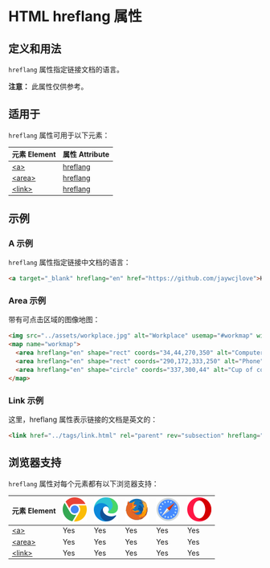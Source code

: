 HTML hreflang 属性
===

## 定义和用法

`hreflang` 属性指定链接文档的语言。

**注意：** 此属性仅供参考。

## 适用于

`hreflang` 属性可用于以下元素：

| 元素 Element | 属性 Attribute |
| ----- | ----- |
| [\<a>](../tags/a.md)       | [hreflang](../tags/a_hreflang.md)    |
| [\<area>](../tags/area.md) | [hreflang](../tags/area_hreflang.md) |
| [\<link>](../tags/link.md) | [hreflang](../tags/link_hreflang.md) |
<!--rehype:style=width: 100%; display: inline-table;-->

## 示例

### A 示例

`hreflang` 属性指定链接中文档的语言：

```html idoc:preview:iframe
<a target="_blank" hreflang="en" href="https://github.com/jaywcjlove">HTML Tutorial</a>
```

### Area 示例

带有可点击区域的图像地图：

```html idoc:preview:iframe
<img src="../assets/workplace.jpg" alt="Workplace" usemap="#workmap" width="400" height="379">
<map name="workmap">
  <area hreflang="en" shape="rect" coords="34,44,270,350" alt="Computer" href="../tags/a.html">
  <area hreflang="en" shape="rect" coords="290,172,333,250" alt="Phone" href="../tags/abbr.html">
  <area hreflang="en" shape="circle" coords="337,300,44" alt="Cup of coffee" href="../tags/address.html">
</map>
```

### Link 示例

这里，hreflang 属性表示链接的文档是英文的：

```html
<link href="../tags/link.html" rel="parent" rev="subsection" hreflang="en">
```

## 浏览器支持

`hreflang` 属性对每个元素都有以下浏览器支持：

| 元素 Element | ![chrome][1] | ![edge][2] | ![firefox][3] | ![safari][4] | ![opera][5] |
| ------- | --- | --- | --- | --- | --- |
| [\<a>](../tags/a.md)        | Yes | Yes | Yes | Yes | Yes |
| [\<area>](../tags/area.md)  | Yes | Yes | Yes | Yes | Yes |
| [\<link>](../tags/link.md)  | Yes | Yes | Yes | Yes | Yes |
<!--rehype:style=width: 100%; display: inline-table;-->

[1]: ../assets/chrome.svg
[2]: ../assets/edge.svg
[3]: ../assets/firefox.svg
[4]: ../assets/safari.svg
[5]: ../assets/opera.svg
